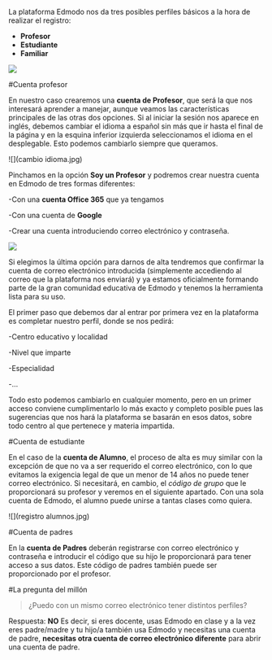 La plataforma Edmodo nos da tres posibles perfiles básicos a la hora de realizar el registro:
* **Profesor**
* **Estudiante**
* **Familiar**

![](https://raw.githubusercontent.com/catedu/curso_de_edmodo/master/assets/import01.png)

#Cuenta profesor

En nuestro caso crearemos una **cuenta de Profesor**, que será la que nos interesará aprender a manejar, aunque veamos las características principales de las otras dos opciones. Si al iniciar la sesión nos aparece en inglés, debemos cambiar el idioma a español sin más que ir hasta el final de la página y en la esquina inferior izquierda seleccionamos el idioma en el desplegable. Esto podemos cambiarlo siempre que queramos.

![](cambio idioma.jpg)


Pinchamos en la opción **Soy un Profesor** y podremos crear nuestra cuenta en Edmodo de tres formas diferentes:

-Con una **cuenta Office 365** que ya tengamos

-Con una cuenta de **Google**

-Crear una cuenta introduciendo correo electrónico y contraseña.

![](registrarse.jpg)

Si elegimos la última opción para darnos de alta tendremos que confirmar la cuenta de correo electrónico introducida \(simplemente accediendo al correo que la plataforma nos enviará\) y ya estamos oficialmente formando parte de la gran comunidad educativa de Edmodo y tenemos la herramienta lista para su uso.

El primer paso que debemos dar al entrar por primera vez en la plataforma es completar nuestro perfil, donde se nos pedirá:

-Centro educativo y localidad

-Nivel que imparte

-Especialidad

-…

Todo esto podemos cambiarlo en cualquier momento, pero en un primer acceso conviene cumplimentarlo lo más exacto y completo posible pues las sugerencias que nos hará la plataforma se basarán en esos datos, sobre todo centro al que pertenece y materia impartida.

#Cuenta de estudiante

En el caso de la **cuenta de Alumno**, el proceso de alta es muy similar con la excepción de que no va a ser requerido el correo electrónico, con lo que evitamos la exigencia legal de que un menor de 14 años no puede tener correo electrónico. Si necesitará, en cambio, el _código de grupo_ que le proporcionará su profesor y veremos en el siguiente apartado. Con una sola cuenta de Edmodo, el alumno puede unirse a tantas clases como quiera.

![](registro alumnos.jpg)

#Cuenta de padres

En la **cuenta de Padres** deberán registrarse con correo electrónico y contraseña e introducir el código que su hijo le proporcionará para tener acceso a sus datos. Este código de padres también puede ser proporcionado por el profesor.

#La pregunta del millón

>¿Puedo con un mismo correo electrónico tener distintos perfiles?

Respuesta:
**NO**
Es decir, si eres docente, usas Edmodo en clase y a la vez eres padre/madre y tu hijo/a también usa Edmodo y necesitas una cuenta de padre, **necesitas otra cuenta de correo electrónico diferente** para abrir una cuenta de padre.



